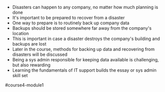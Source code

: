 -   Disasters can happen to any company, no matter how much planning is done
-   It's important to be prepared to recover from a disaster
-   One way to prepare is to routinely back up company data
-   Backups should be stored somewhere far away from the company's location
-   This is important in case a disaster destroys the company's building and backups are lost
-   Later in the course, methods for backing up data and recovering from disasters will be discussed
-   Being a sys admin responsible for keeping data available is challenging, but also rewarding
-   Learning the fundamentals of IT support builds the essay or sys admin skill set

#course4-module1 